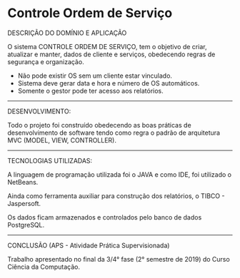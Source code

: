 # Controle Ordem de Serviço

DESCRIÇÃO DO DOMÍNIO E APLICAÇÃO


O sistema CONTROLE ORDEM DE SERVIÇO, tem o objetivo de criar, atualizar e manter,
dados de cliente e serviços, obedecendo regras de segurança e organização.
* Não pode existir OS sem um cliente estar vinculado.
* Sistema deve gerar data e hora e número de OS automáticos.
* Somente o gestor pode ter acesso aos relatórios.

-------------------------------------------------------------------------------------
DESENVOLVIMENTO:

Todo o projeto foi construído obedecendo as boas práticas de desenvolvimento de
software tendo como regra o padrão de arquitetura MVC (MODEL, VIEW, CONTROLLER).

-------------------------------------------------------------------------------------
TECNOLOGIAS UTILIZADAS:

A linguagem de programação utilizada foi o JAVA e como IDE, foi utilizado o NetBeans.

Ainda como ferramenta auxiliar para construção dos relatórios, o TIBCO - Jaspersoft.

Os dados ficam armazenados e controlados pelo banco de dados PostgreSQL.

-------------------------------------------------------------------------------
CONCLUSÃO (APS - Atividade Prática Supervisionada)

Trabalho apresentado no final da 3/4° fase (2° semestre de 2019) do Curso Ciência da Computação.
